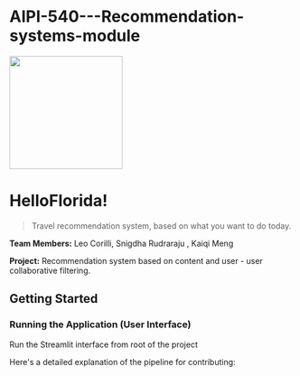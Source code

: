 # AIPI-540---Recommendation-systems-module


<img src="https://giphy.com/gifs/foilarmsandhog-foil-arms-and-hog-fah-sean-finegan-UOzYwtqCc49lTa0MeZ" width="200" height="200">

# HelloFlorida! <br/>
>Travel recommendation system, based on what you want to do today.


**Team Members:** Leo Corilli, Snigdha Rudraraju , Kaiqi Meng

**Project:** Recommendation system based on content and user - user collaborative filtering.

## Getting Started

### Running the Application (User Interface)

Run the Streamlit interface from root of the project

Here's a detailed explanation of the pipeline for contributing: 

